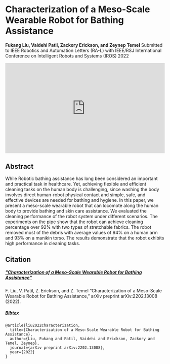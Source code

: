 # Characterization of a Meso-Scale Wearable Robot for Bathing Assistance
**Fukang Liu, Vaidehi Patil, Zackory Erickson, and Zeynep Temel**
Submitted to IEEE Robotics and Automation Letters (RA-L) with IEEE/RSJ International Conference on Intelligent Robots and Systems (IROS) 2022
<!--Published in IEEE Robotics and Automation Letters (RA-L) and selected for presentation at the IEEE/RSJ International Conference on Intelligent Robots and Systems (IROS) 2022-->

<div>
  <div style="position:relative;padding-top:56.25%;">
    <iframe src="https://www.youtube.com/embed/jg78ppCogy8" frameborder="0" title="YouTube video player" allow="accelerometer; autoplay; clipboard-write; encrypted-media; gyroscope; picture-in-picture" allowfullscreen
      style="position:absolute;top:0;left:0;width:100%;height:100%;"></iframe>
  </div>
</div>

## Abstract
While Robotic bathing assistance has long been considered an important and practical task in healthcare. Yet, achieving flexible and efficient cleaning tasks on the human
body is challenging, since washing the body involves direct human-robot physical contact and simple, safe, and effective devices are needed for bathing and hygiene. In this paper, we present a meso-scale wearable robot that can locomote along the human body to provide bathing and skin care assistance. We evaluated the cleaning performance of the robot system under different scenarios. The experiments on the pipe show that the robot can achieve cleaning percentage over 92% with two types of stretchable fabrics. The robot removed most of the debris with average values of 94% on a human arm and 93% on a manikin torso. The results demonstrate that the robot exhibits high performance in cleaning tasks.


## Citation

##### ["Characterization of a Meso-Scale Wearable Robot for Bathing Assistance"](https://arxiv.org/abs/2202.13008)

F. Liu, V. Patil, Z. Erickson, and Z. Temel “Characterization of a Meso-Scale Wearable Robot for Bathing Assistance,” arXiv preprint arXiv:2202.13008 (2022).

##### Bibtex
```
@article{liu2022characterization,
  title={Characterization of a Meso-Scale Wearable Robot for Bathing Assistance},
  author={Liu, Fukang and Patil, Vaidehi and Erickson, Zackory and Temel, Zeynep},
  journal={arXiv preprint arXiv:2202.13008},
  year={2022}
}
```

